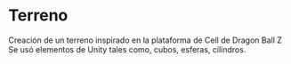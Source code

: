 # Terreno
Creación de un terreno inspirado en la plataforma de Cell de Dragon Ball Z
Se usó elementos de Unity tales como, cubos, esferas, cilindros.
